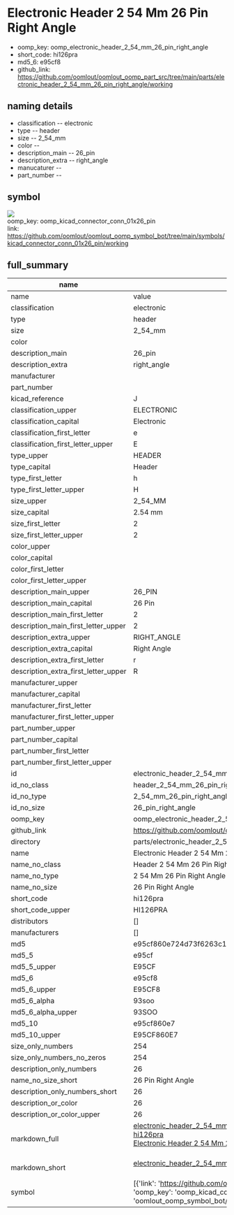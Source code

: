 # Electronic Header 2 54 Mm 26 Pin Right Angle

  
* oomp_key: oomp_electronic_header_2_54_mm_26_pin_right_angle 
* short_code: hi126pra
* md5_6: e95cf8  
* github_link: https://github.com/oomlout/oomlout_oomp_part_src/tree/main/parts/electronic_header_2_54_mm_26_pin_right_angle/working  
## naming details
* classification -- electronic
* type -- header
* size -- 2_54_mm
* color -- 
* description_main -- 26_pin
* description_extra -- right_angle
* manucaturer -- 
* part_number -- 



## symbol

![](symbol/{index}}/working/working_600.png)  
oomp_key: oomp_kicad_connector_conn_01x26_pin  
link: https://github.com/oomlout/oomlout_oomp_symbol_bot/tree/main/symbols/kicad_connector_conn_01x26_pin/working  


## full_summary
| name | value | 
| --- | --- | 
| name | value | 
| classification | electronic | 
| type | header | 
| size | 2_54_mm | 
| color |  | 
| description_main | 26_pin | 
| description_extra | right_angle | 
| manufacturer |  | 
| part_number |  | 
| kicad_reference | J | 
| classification_upper | ELECTRONIC | 
| classification_capital | Electronic | 
| classification_first_letter | e | 
| classification_first_letter_upper | E | 
| type_upper | HEADER | 
| type_capital | Header | 
| type_first_letter | h | 
| type_first_letter_upper | H | 
| size_upper | 2_54_MM | 
| size_capital | 2.54 mm | 
| size_first_letter | 2 | 
| size_first_letter_upper | 2 | 
| color_upper |  | 
| color_capital |  | 
| color_first_letter |  | 
| color_first_letter_upper |  | 
| description_main_upper | 26_PIN | 
| description_main_capital | 26 Pin | 
| description_main_first_letter | 2 | 
| description_main_first_letter_upper | 2 | 
| description_extra_upper | RIGHT_ANGLE | 
| description_extra_capital | Right Angle | 
| description_extra_first_letter | r | 
| description_extra_first_letter_upper | R | 
| manufacturer_upper |  | 
| manufacturer_capital |  | 
| manufacturer_first_letter |  | 
| manufacturer_first_letter_upper |  | 
| part_number_upper |  | 
| part_number_capital |  | 
| part_number_first_letter |  | 
| part_number_first_letter_upper |  | 
| id | electronic_header_2_54_mm_26_pin_right_angle | 
| id_no_class | header_2_54_mm_26_pin_right_angle | 
| id_no_type | 2_54_mm_26_pin_right_angle | 
| id_no_size | 26_pin_right_angle | 
| oomp_key | oomp_electronic_header_2_54_mm_26_pin_right_angle | 
| github_link | https://github.com/oomlout/oomlout_oomp_part_src/tree/main/parts/electronic_header_2_54_mm_26_pin_right_angle/working | 
| directory | parts/electronic_header_2_54_mm_26_pin_right_angle | 
| name | Electronic Header 2 54 Mm 26 Pin Right Angle | 
| name_no_class | Header 2 54 Mm 26 Pin Right Angle | 
| name_no_type | 2 54 Mm 26 Pin Right Angle | 
| name_no_size | 26 Pin Right Angle | 
| short_code | hi126pra | 
| short_code_upper | HI126PRA | 
| distributors | [] | 
| manufacturers | [] | 
| md5 | e95cf860e724d73f6263c15b028c1d7f | 
| md5_5 | e95cf | 
| md5_5_upper | E95CF | 
| md5_6 | e95cf8 | 
| md5_6_upper | E95CF8 | 
| md5_6_alpha | 93soo | 
| md5_6_alpha_upper | 93SOO | 
| md5_10 | e95cf860e7 | 
| md5_10_upper | E95CF860E7 | 
| size_only_numbers | 254 | 
| size_only_numbers_no_zeros | 254 | 
| description_only_numbers | 26 | 
| name_no_size_short | 26 Pin Right Angle | 
| description_only_numbers_short | 26 | 
| description_or_color | 26 | 
| description_or_color_upper | 26 | 
| markdown_full | [electronic_header_2_54_mm_26_pin_right_angle](https://github.com/oomlout/oomlout_oomp_part_src/tree/main/parts/electronic_header_2_54_mm_26_pin_right_angle/working)<br>[hi126pra](https://github.com/oomlout/oomlout_oomp_part_src/tree/main/parts/electronic_header_2_54_mm_26_pin_right_angle/working)<br>[Electronic Header 2 54 Mm 26 Pin Right Angle](https://github.com/oomlout/oomlout_oomp_part_src/tree/main/parts/electronic_header_2_54_mm_26_pin_right_angle/working)<br><br> | 
| markdown_short | [electronic_header_2_54_mm_26_pin_right_angle](https://github.com/oomlout/oomlout_oomp_part_src/tree/main/parts/electronic_header_2_54_mm_26_pin_right_angle/working)<br><br> | 
| symbol | [{'link': 'https://github.com/oomlout/oomlout_oomp_symbol_bot/tree/main/symbols/kicad_connector_conn_01x26_pin', 'oomp_key': 'oomp_kicad_connector_conn_01x26_pin', 'directory': 'oomlout_oomp_symbol_bot/symbols/kicad_connector_conn_01x26_pin//working/working.kicad_sym', 'index': 0}] | 
